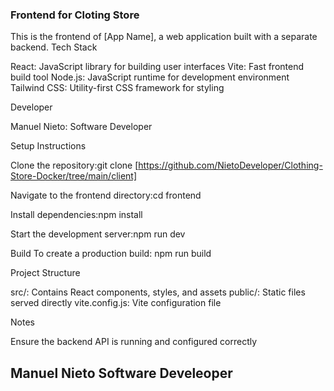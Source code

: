 ### Frontend for Cloting Store
This is the frontend of [App Name], a web application built with a separate backend.
Tech Stack

React: JavaScript library for building user interfaces
Vite: Fast frontend build tool
Node.js: JavaScript runtime for development environment
Tailwind CSS: Utility-first CSS framework for styling

Developer

Manuel Nieto: Software Developer

Setup Instructions

Clone the repository:git clone [https://github.com/NietoDeveloper/Clothing-Store-Docker/tree/main/client]


Navigate to the frontend directory:cd frontend


Install dependencies:npm install


Start the development server:npm run dev

Build
To create a production build:
npm run build

Project Structure

src/: Contains React components, styles, and assets
public/: Static files served directly
vite.config.js: Vite configuration file

Notes

Ensure the backend API is running and configured correctly

## Manuel Nieto Software Develeoper
